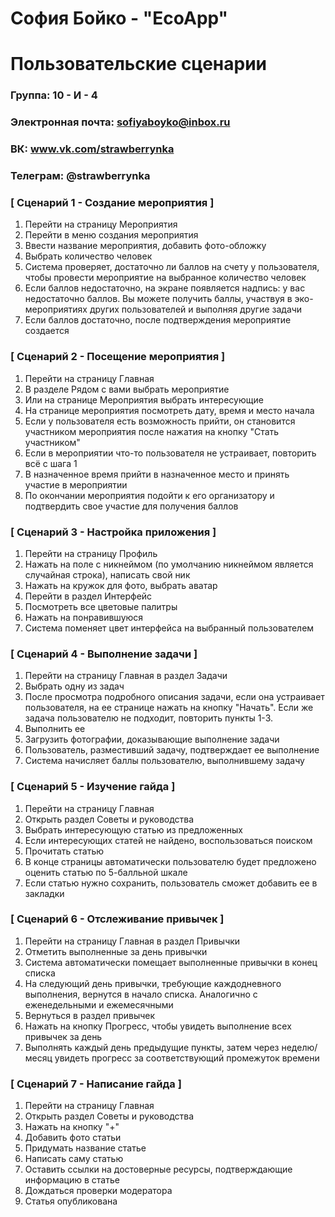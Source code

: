 # София Бойко - "EcoApp"

# Пользовательские сценарии

### Группа: 10 - И - 4
### Электронная почта: sofiyaboyko@inbox.ru
### ВК: www.vk.com/strawberrynka
### Телеграм: @strawberrynka

### [ Сценарий 1 - Создание мероприятия ]
1. Перейти на страницу Мероприятия
2. Перейти в меню создания мероприятия
3. Ввести название мероприятия, добавить фото-обложку
4. Выбрать количество человек
5. Система проверяет, достаточно ли баллов на счету у пользователя, чтобы провести мероприятие на выбранное количество человек
6. Если баллов недостаточно, на экране появляется надпись: у вас недостаточно баллов. Вы можете получить баллы, участвуя в эко-мероприятиях других пользователей и выполняя другие задачи
7. Если баллов достаточно, после подтверждения мероприятие создается

### [ Сценарий 2 - Посещение мероприятия ]
1. Перейти на страницу Главная
2. В разделе Рядом с вами выбрать мероприятие
3. Или на странице Мероприятия выбрать интересующие
4. На странице мероприятия посмотреть дату, время и место начала
5. Если у пользователя есть возможность прийти, он становится участником мероприятия после нажатия на кнопку "Стать участником"
6. Если в мероприятии что-то пользователя не устраивает, повторить всё с шага 1
7. В назначенное время прийти в назначенное место и принять участие в мероприятии
8. По окончании мероприятия подойти к его организатору и подтвердить свое участие для получения баллов

### [ Сценарий 3 - Настройка приложения ]
1. Перейти на страницу Профиль
2. Нажать на поле с никнеймом (по умолчанию никнеймом является случайная строка), написать свой ник
3. Нажать на кружок для фото, выбрать аватар
4. Перейти в раздел Интерфейс
5. Посмотреть все цветовые палитры
6. Нажать на понравившуюся
7. Система поменяет цвет интерфейса на выбранный пользователем

### [ Сценарий 4 - Выполнение задачи ]
1. Перейти на страницу Главная в раздел Задачи
2. Выбрать одну из задач
3. После просмотра подробного описания задачи, если она устраивает пользователя, на ее странице нажать на кнопку "Начать". Если же задача пользователю не подходит, повторить пункты 1-3.
4. Выполнить ее
5. Загрузить фотографии, доказывающие выполнение задачи
6. Пользователь, разместивший задачу, подтверждает ее выполнение
7. Система начисляет баллы пользователю, выполнившему задачу

### [ Сценарий 5 - Изучение гайда ]
1. Перейти на страницу Главная
2. Открыть раздел Советы и руководства
3. Выбрать интересующую статью из предложенных
4. Если интересующих статей не найдено, воспользоваться поиском
5. Прочитать статью
6. В конце страницы автоматически пользователю будет предложено оценить статью по 5-балльной шкале
7. Если статью нужно сохранить, пользователь сможет добавить ее в закладки

### [ Сценарий 6 - Отслеживание привычек ]
1. Перейти на страницу Главная в раздел Привычки
2. Отметить выполненные за день привычки
3. Система автоматически помещает выполненные привычки в конец списка
4. На следующий день привычки, требующие каждодневного выполнения, вернутся в начало списка. Аналогично с еженедельными и ежемесячными
5. Вернуться в раздел привычек
6. Нажать на кнопку Прогресс, чтобы увидеть выполнение всех привычек за день
7. Выполнять каждый день предыдущие пункты, затем через неделю/месяц увидеть прогресс за соответствующий промежуток времени

### [ Сценарий 7 - Написание гайда ]
1. Перейти на страницу Главная
2. Открыть раздел Советы и руководства
3. Нажать на кнопку "+"
4. Добавить фото статьи
5. Придумать название статье
6. Написать саму статью
7. Оставить ссылки на достоверные ресурсы, подтверждающие информацию в статье
8. Дождаться проверки модератора
9. Статья опубликована
